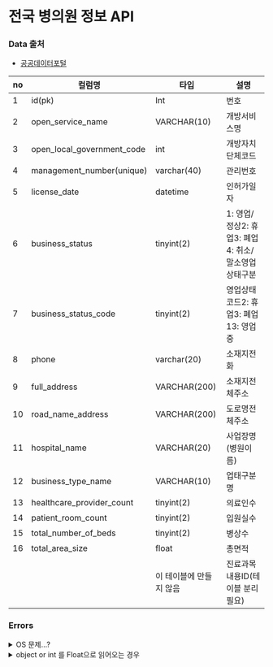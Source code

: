 # 전국 병의원 정보 API

### Data 출처
- [공공데이터포털](https://www.data.go.kr/data/15045024/fileData.do)

| no | 컬럼명 | 타입 | 설명 |
| --- | --- | --- | --- |
| 1 | id(pk) | Int | 번호 |
| 2 | open_service_name | VARCHAR(10) | 개방서비스명 |
| 3 | open_local_government_code | int | 개방자치단체코드 |
| 4 | management_number(unique) | varchar(40) | 관리번호 |
| 5 | license_date | datetime | 인허가일자 |
| 6 | business_status | tinyint(2) | 1: 영업/정상2: 휴업3: 폐업4: 취소/말소영업상태구분 |
| 7 | business_status_code | tinyint(2) | 영업상태코드2: 휴업3: 폐업13: 영업중 |
| 8 | phone | varchar(20) | 소재지전화 |
| 9 | full_address | VARCHAR(200) | 소재지전체주소 |
| 10 | road_name_address | VARCHAR(200) | 도로명전체주소 |
| 11 | hospital_name | VARCHAR(20) | 사업장명(병원이름) |
| 12 | business_type_name | VARCHAR(10) | 업태구분명 |
| 13 | healthcare_provider_count | tinyint(2) | 의료인수 |
| 14 | patient_room_count | tinyint(2) | 입원실수 |
| 15 | total_number_of_beds | tinyint(2) | 병상수 |
| 16 | total_area_size | float | 총면적 |
|  |  | 이 테이블에 만들지 않음 | 진료과목내용ID(테이블 분리필요) |

### Errors

<details>
<summary>OS 문제...?</summary>
<div>

- 데이터를 읽어와보니 csv 기준 컬럼의 로우마다 `"` 가 찍혀있지않았다.
  - ex) "1", "에러", "짱시룸"
- 따라서 기존 `",` 로 split 하는 로직으로 매핑을 할 수 없음
- `,`으로 split 하려고 했으나 `도로명주소` 컬럼에 ,가 여러개 포함되어 있어서 추가 전처리 작업이 필요
  - ex) 서울시 송파구 무슨로, 123층 123,1234호 (우리집길, 우리집)
- Python Pandas를 통해 전처리 완료


</div>
</details>

<details>
<summary>object or int 를  Float으로 읽어오는 경우</summary>
<div>

- TestCode를 통과하지 못하는 문제 발생
  - Error Code : `java.lang.NumberFormatException: For input String: '1.0'`
- 처음에는 VO에서 Float으로 해당 데이터의 자료형을 변경 후 Float으로 파싱
- 하지만 생각해보니 DB에는 int로 table이 생성되어 있으니 차후 insert시 문제가 생길 것 같다는 생각
- 앞선 Python에서 전처리 과정 중 형변환이 자동으로 일어나 float으로 되었을것이라는 가정을 세우고 진입
- 실제로 데이터 타입을 찍어보니 float형태의 object였음
- 문제가 발생한 특정 컬럼의 데이터를 Pandas를 통해 전처리 후 타입 캐스팅 시도
  - int로 최종 데이터 타입 확인
- java에서 읽어왔을 때 같은 문제가 발생
- java에서 csv를 읽어올 때 발생하는 문제라 판단하고 해당 컬럼의 Float.parser의 반환 값을 int로 타입 캐스팅

</div>
</details>